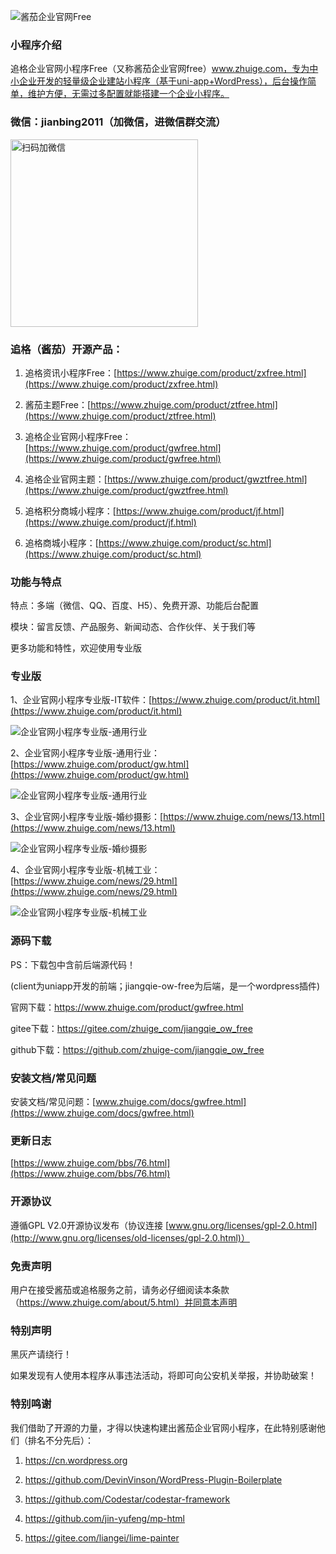 
![酱茄企业官网Free](https://www.zhuige.com/uploads/20211104/b33e64d2fa76e0a46a6d7ae444f5ff7c.png) 

### 小程序介绍

追格企业官网小程序Free（又称酱茄企业官网free）www.zhuige.com，专为中小企业开发的轻量级企业建站小程序（基于uni-app+WordPress），后台操作简单，维护方便，无需过多配置就能搭建一个企业小程序。

### 微信：**jianbing2011**（加微信，进微信群交流）

<img src="https://www.zhuige.com/uploads/20210828/2830bbe86eb2379d2f629dd125c6f9d7.jpg" alt="扫码加微信" width="300" height="300" />



### 追格（酱茄）开源产品：

1. 追格资讯小程序Free：[https://www.zhuige.com/product/zxfree.html](https://www.zhuige.com/product/zxfree.html)

2. 酱茄主题Free：[https://www.zhuige.com/product/ztfree.html](https://www.zhuige.com/product/ztfree.html)

3. 追格企业官网小程序Free：[https://www.zhuige.com/product/gwfree.html](https://www.zhuige.com/product/gwfree.html)

4. 追格企业官网主题：[https://www.zhuige.com/product/gwztfree.html](https://www.zhuige.com/product/gwztfree.html)

5. 追格积分商城小程序：[https://www.zhuige.com/product/jf.html](https://www.zhuige.com/product/jf.html)

6. 追格商城小程序：[https://www.zhuige.com/product/sc.html](https://www.zhuige.com/product/sc.html)


### 功能与特点

特点：多端（微信、QQ、百度、H5）、免费开源、功能后台配置

模块：留言反馈、产品服务、新闻动态、合作伙伴、关于我们等

更多功能和特性，欢迎使用专业版


### 专业版

1、企业官网小程序专业版-IT软件：[https://www.zhuige.com/product/it.html](https://www.zhuige.com/product/it.html)

![企业官网小程序专业版-通用行业](https://www.zhuige.com/uploads/20220404/db14cc6a4aedd27efa4da628e1dbd473.jpg) 


2、企业官网小程序专业版-通用行业：[https://www.zhuige.com/product/gw.html](https://www.zhuige.com/product/gw.html)

![企业官网小程序专业版-通用行业](https://www.zhuige.com/uploads/20210923/1df6256e09edb7fbaf43e7817e1d2146.png) 


3、企业官网小程序专业版-婚纱摄影：[https://www.zhuige.com/news/13.html](https://www.zhuige.com/news/13.html)

![企业官网小程序专业版-婚纱摄影](https://www.zhuige.com/uploads/20211104/9cbcfd2f1a41f2ef4b96a9c301d8987a.png) 


4、企业官网小程序专业版-机械工业：[https://www.zhuige.com/news/29.html](https://www.zhuige.com/news/29.html)

![企业官网小程序专业版-机械工业](https://www.zhuige.com/uploads/20211104/8c7c859a7240f0190dca657ab46495b9.png) 


### 源码下载

PS：下载包中含前后端源代码！

(client为uniapp开发的前端；jiangqie-ow-free为后端，是一个wordpress插件)


官网下载：https://www.zhuige.com/product/gwfree.html

gitee下载：https://gitee.com/zhuige_com/jiangqie_ow_free

github下载：https://github.com/zhuige-com/jiangqie_ow_free



### 安装文档/常见问题

安装文档/常见问题：[www.zhuige.com/docs/gwfree.html](https://www.zhuige.com/docs/gwfree.html)


### 更新日志

[https://www.zhuige.com/bbs/76.html](https://www.zhuige.com/bbs/76.html)


### 开源协议

遵循GPL V2.0开源协议发布（协议连接 [www.gnu.org/licenses/gpl-2.0.html](http://www.gnu.org/licenses/old-licenses/gpl-2.0.html)）


### 免责声明

用户在接受酱茄或追格服务之前，请务必仔细阅读本条款（https://www.zhuige.com/about/5.html）并同意本声明


### 特别声明

黑灰产请绕行！

如果发现有人使用本程序从事违法活动，将即可向公安机关举报，并协助破案！


### 特别鸣谢

我们借助了开源的力量，才得以快速构建出酱茄企业官网小程序，在此特别感谢他们（排名不分先后）：

1. https://cn.wordpress.org

2. https://github.com/DevinVinson/WordPress-Plugin-Boilerplate

3. https://github.com/Codestar/codestar-framework

4. https://github.com/jin-yufeng/mp-html

5. https://gitee.com/liangei/lime-painter